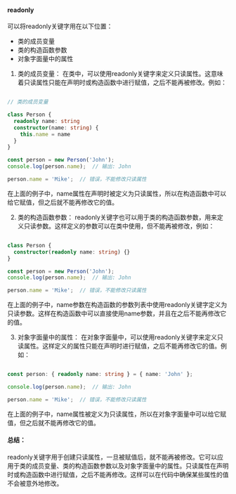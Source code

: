 
#### readonly

可以将readonly关键字用在以下位置：

  - 类的成员变量
  - 类的构造函数参数
  - 对象字面量中的属性

1. 类的成员变量：
在类中，可以使用readonly关键字来定义只读属性。这意味着只读属性只能在声明时或构造函数中进行赋值，之后不能再被修改。例如：

```ts

// 类的成员变量

class Person {
  readonly name: string
  constructor(name: string) {
    this.name = name
  }
}

const person = new Person('John');
console.log(person.name);  // 输出: John

person.name = 'Mike';  // 错误，不能修改只读属性
```

在上面的例子中，name属性在声明时被定义为只读属性，所以在构造函数中可以给它赋值，但之后就不能再修改它的值。

2. 类的构造函数参数：
readonly关键字也可以用于类的构造函数参数，用来定义只读参数。这样定义的参数可以在类中使用，但不能再被修改，例如：

```ts

class Person {
  constructor(readonly name: string) {}
}

const person = new Person('John');
console.log(person.name);  // 输出: John

person.name = 'Mike';  // 错误，不能修改只读属性
```

在上面的例子中，name参数在构造函数的参数列表中使用readonly关键字定义为只读参数。这样在构造函数中可以直接使用name参数，并且在之后不能再修改它的值。

3. 对象字面量中的属性：
在对象字面量中，可以使用readonly关键字来定义只读属性。这样定义的属性只能在声明时进行赋值，之后不能再修改它的值。例如：

```ts

const person: { readonly name: string } = { name: 'John' };

console.log(person.name);  // 输出: John

person.name = 'Mike';  // 错误，不能修改只读属性

```

在上面的例子中，name属性被定义为只读属性，所以在对象字面量中可以给它赋值，但之后就不能再修改它的值。

#### 总结：
readonly关键字用于创建只读属性，一旦被赋值后，就不能再被修改。它可以应用于类的成员变量、类的构造函数参数以及对象字面量中的属性。只读属性在声明时或构造函数中进行赋值，之后不能再修改。这样可以在代码中确保某些属性的值不会被意外地修改。